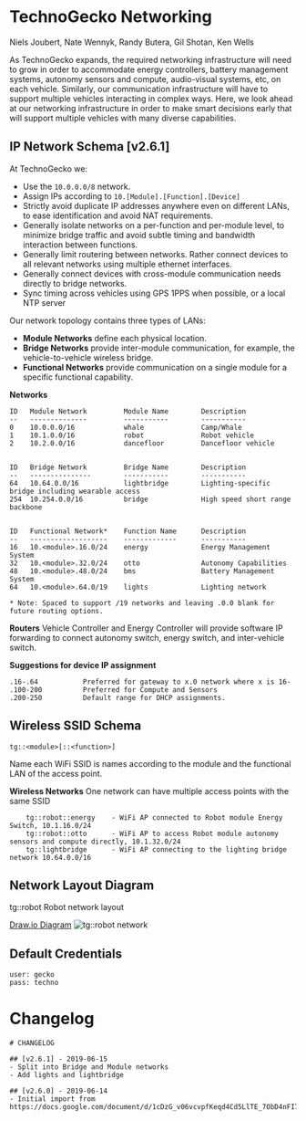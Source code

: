 # TechnoGecko Networking

Niels Joubert, Nate Wennyk, Randy Butera, Gil Shotan, Ken Wells

As TechnoGecko expands, the required networking infrastructure will need to grow in order to accommodate energy controllers, battery management systems, autonomy sensors and compute, audio-visual systems, etc, on each vehicle. Similarly, our communication infrastructure will have to support multiple vehicles interacting in complex ways. Here, we look ahead at our networking infrastructure in order to make smart decisions early that will support multiple vehicles with many diverse capabilities. 

## IP Network Schema [v2.6.1]

At TechnoGecko we:
* Use the `10.0.0.0/8` network.
* Assign IPs according to `10.[Module].[Function].[Device]`
* Strictly avoid duplicate IP addresses anywhere even on different LANs, to ease identification and avoid NAT requirements.
* Generally isolate networks on a per-function and per-module level, to minimize bridge traffic and avoid subtle timing and bandwidth interaction between functions.
* Generally limit routering between networks. Rather connect devices to all relevant networks using multiple ethernet interfaces.
* Generally connect devices with cross-module communication needs directly to bridge networks. 
* Sync timing across vehicles using GPS 1PPS when possible, or a local NTP server

Our network topology contains three types of LANs:
* **Module Networks** define each physical location.
* **Bridge Networks** provide inter-module communication, for example, the vehicle-to-vehicle wireless bridge.
* **Functional Networks** provide communication on a single module for a specific functional capability.

**Networks**
```
ID   Module Network         Module Name        Description
--   --------------         -----------        -----------
0    10.0.0.0/16            whale              Camp/Whale
1    10.1.0.0/16            robot              Robot vehicle
2    10.2.0.0/16            dancefloor         Dancefloor vehicle


ID   Bridge Network         Bridge Name        Description
--   ---------------        -----------        -----------
64   10.64.0.0/16           lightbridge        Lighting-specific bridge including wearable access
254  10.254.0.0/16          bridge             High speed short range backbone


ID   Functional Network*    Function Name      Description
--   -------------------    -------------      -----------
16   10.<module>.16.0/24    energy             Energy Management System
32   10.<module>.32.0/24    otto               Autonomy Capabilities
48   10.<module>.48.0/24    bms                Battery Management System
64   10.<module>.64.0/19    lights             Lighting network

* Note: Spaced to support /19 networks and leaving .0.0 blank for future routing options.
```

**Routers**
Vehicle Controller and Energy Controller will provide software 
IP forwarding to connect autonomy switch, energy switch, 
and inter-vehicle switch. 

**Suggestions for device IP assignment**
```
.16-.64           Preferred for gateway to x.0 network where x is 16- 
.100-200          Preferred for Compute and Sensors
.200-250          Default range for DHCP assignments.
```

## Wireless SSID Schema

```tg::<module>[::<function>]```

Name each WiFi SSID is names according to the module and the functional LAN of the access point. 

**Wireless Networks**
One network can have multiple access points with the same SSID

```
    tg::robot::energy    - WiFi AP connected to Robot module Energy Switch, 10.1.16.0/24
    tg::robot::otto      - WiFi AP to access Robot module autonomy sensors and compute directly, 10.1.32.0/24
    tg::lightbridge      - WiFi AP connecting to the lighting bridge network 10.64.0.0/16
```

## Network Layout Diagram

tg::robot Robot network layout

[Draw.io Diagram](https://drive.google.com/file/d/1UimhuNxK7GUXQ43VrYicd7frDcxEkvqW/view?usp=sharing)
![tg::robot network](https://github.com/njoubert/tgops/raw/master/network/TechnoGecko%20Autonomy%20Networking%20Proposal%20v2.6.png)


## Default Credentials

```
user: gecko
pass: techno
```

# Changelog

```
# CHANGELOG

## [v2.6.1] - 2019-06-15
- Split into Bridge and Module networks
- Add lights and lightbridge

## [v2.6.0] - 2019-06-14
- Initial import from https://docs.google.com/document/d/1cDzG_v06vcvpfKeqd4Cd5LlTE_7ObD4nFI7MDEt6ZM0/edit#